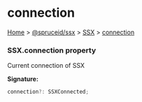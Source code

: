 # connection

[Home](https://github.com/spruceid/ssx/blob/main/documentation/reference/ssx-sdk/index.md) > [@spruceid/ssx](../) > [SSX](./) > [connection](ssx.ssx.connection.md)

### SSX.connection property

Current connection of SSX

**Signature:**

```typescript
connection?: SSXConnected;
```
